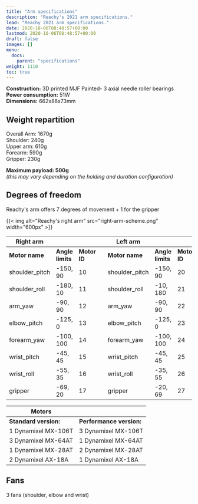 ```yaml
---
title: "Arm specifications"
description: "Reachy's 2021 arm specifications."
lead: "Reachy 2021 arm specifications."
date: 2020-10-06T08:48:57+00:00
lastmod: 2020-10-06T08:48:57+00:00
draft: false
images: []
menu:
  docs:
    parent: "specifications"
weight: 1110
toc: true
---
```


**Construction:** 3D printed MJF Painted- 3 axial needle roller bearings  
**Power consumption:** 51W  
**Dimensions:** 662x88x73mm  

## Weight repartition 
Overall Arm: 1670g  
Shoulder: 240g  
Upper arm: 610g  
Forearm: 590g  
Gripper: 230g  

**Maximum payload: 500g**   
*(this may vary depending on the holding and duration configuration)*

## Degrees of freedom
Reachy's arm offers 7 degrees of movement + 1 for the gripper

{{< img alt="Reachy's right arm" src="right-arm-scheme.png" width="600px" >}}

|Right arm|   |   |   |Left arm|   |   |
|-------|-------------|----------|-------|-------|-------------|----------|
| **Motor name** | **Angle limits** | **Motor ID** |   | **Motor name** | **Angle limits** | **Motor ID** |
|shoulder_pitch|-150, 90|10| |shoulder_pitch|-150, 90|20|
|shoulder_roll|-180, 10|11| |shoulder_roll|-10, 180|21|
|arm_yaw|-90, 90|12| |arm_yaw|-90, 90|22|
|elbow_pitch|-125, 0|13| |elbow_pitch|-125, 0|23|
|forearm_yaw|-100, 100|14| |forearm_yaw|-100, 100|24|
|wrist_pitch|-45, 45|15| |wrist_pitch|-45, 45|25|
|wrist_roll|-55, 35|16| |wrist_roll|-35, 55|26|
|gripper|-69, 20|17| |gripper|-20, 69|27|

| Motors||
|---------|--------|
| **Standard version:** | **Performance version:** |
|1 Dynamixel MX-106T|3 Dynamixel MX-106T|
|3 Dynamixel MX-64AT|1 Dynamixel MX-64AT|
|1 Dynamixel MX-28AT|2 Dynamixel MX-28AT|
|2 Dynamixel AX-18A|1 Dynamixel AX-18A|


## Fans  
3 fans (shoulder, elbow and wrist)
